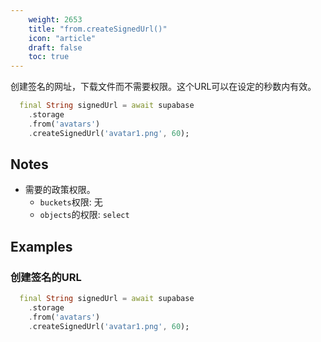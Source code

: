 ```yaml
---
    weight: 2653
    title: "from.createSignedUrl()"
    icon: "article"
    draft: false
    toc: true
---
```


创建签名的网址，下载文件而不需要权限。这个URL可以在设定的秒数内有效。


```dart
  final String signedUrl = await supabase
    .storage
    .from('avatars')
    .createSignedUrl('avatar1.png', 60);
```






## Notes

- 需要的政策权限。
  - `buckets`权限: 无 
  - `objects`的权限: `select`










## Examples

### 创建签名的URL



```dart
  final String signedUrl = await supabase
    .storage
    .from('avatars')
    .createSignedUrl('avatar1.png', 60);
```